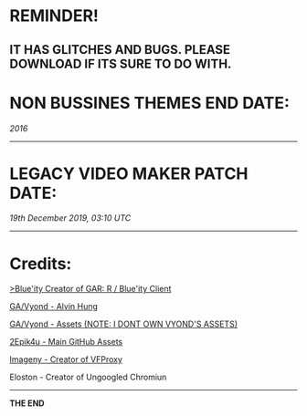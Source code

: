 # REMINDER!

IT HAS GLITCHES AND BUGS. PLEASE DOWNLOAD IF ITS SURE TO DO WITH.
-----------------------------------

# NON BUSSINES THEMES END DATE:

*2016*

-----------------------------------


# LEGACY VIDEO MAKER PATCH DATE:

*19th December 2019, 03:10 UTC*

-----------------------------------

# Credits: 

<a href="https://github.com/gagominecraft12">>Blue'ity Creator of GAR: R / Blue'ity Client</a>

<a href="https://twitter.com/alvinhung">GA/Vyond - Alvin Hung</a>

<a href="https://twitter.com/Vyond">GA/Vyond - Assets (NOTE: I DONT OWN VYOND'S ASSETS)</a>

<a href="https://github.com/2Epik4u/">2Epik4u - Main GitHub Assets</a>

<a href="https://github.com/imageny/">Imageny - Creator of VFProxy</a>

<a hred="https://github.com/Eloston/">Eloston - Creator of Ungoogled Chromiun</a>

-----------------------------------




<strong>THE END</strong>
